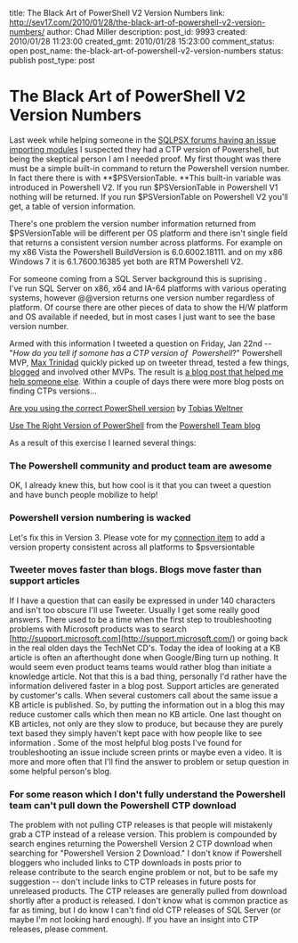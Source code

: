 title: The Black Art of PowerShell V2 Version Numbers
link: http://sev17.com/2010/01/28/the-black-art-of-powershell-v2-version-numbers/
author: Chad Miller
description: 
post_id: 9993
created: 2010/01/28 11:23:00
created_gmt: 2010/01/28 15:23:00
comment_status: open
post_name: the-black-art-of-powershell-v2-version-numbers
status: publish
post_type: post

# The Black Art of PowerShell V2 Version Numbers

Last week while helping someone in the [SQLPSX forums having an issue importing modules](http://sqlpsx.codeplex.com/Thread/View.aspx?ThreadId=81644) I suspected they had a CTP version of Powershell, but being the skeptical person I am I needed proof. My first thought was there must be a simple built-in command to return the Powershell version number. In fact there there is with **$PSVersionTable. **This built-in variable was introduced in Powershell V2. If you run $PSVersionTable in Powershell V1 nothing will be returned. If you run $PSVersionTable on Powershell V2 you'll get, a table of version information.

There's one problem the version number information returned from $PSVersionTable will be different per OS platform and there isn't single field that returns a consistent version number across platforms. For example on my x86 Vista the Powershell BuildVersion is 6.0.6002.18111. and on my x86 Windows 7 it is 6.1.7600.16385 yet both are RTM Powershell V2.

For someone coming from a SQL Server background this is suprising . I've run SQL Server on x86, x64 and IA-64 platforms with various operating systems, however @@version returns one version number regardless of platform. Of course there are other pieces of data to show the H/W platform and OS available if needed, but in most cases I just want to see the base version number.

Armed with this information I tweeted a question on Friday, Jan 22nd -- "_How do you tell if somone has a CTP version of  Powershell_?" Powershell MVP, [Max Trinidad](http://max-pit.spaces.live.com/) quickly picked up on tweeter thread, tested a few things, [blogged](http://max-pit.spaces.live.com/blog/cns!A034D6A0DDC4E64E!918.entry) and involved other MVPs. The result is [a blog post that helped me help someone else](http://max-pit.spaces.live.com/blog/cns!A034D6A0DDC4E64E!918.entry). Within a couple of days there were more blog posts on finding CTPs versions...

[Are you using the correct PowerShell version](http://powershell.com/cs/blogs/tobias/archive/2010/01/24/are-you-using-the-correct-powershell-version.aspx) by [Tobias Weltner](http://powershell.com/cs/members/Tobias/default.aspx)

[Use The Right Version of PowerShell](http://blogs.msdn.com/powershell/archive/2010/01/25/use-the-right-version-of-powershell.aspx) from the [Powershell Team blog](http://blogs.msdn.com/powershell/default.aspx)

As a result of this exercise I learned several things:

### **The Powershell community and product team are awesome**

OK, I already knew this, but how cool is it that you can tweet a question and have bunch people mobilize to help! 

### **Powershell version numbering is wacked**

Let's fix this in Version 3. Please vote for my [connection item](https://connect.microsoft.com/PowerShell/feedback/ViewFeedback.aspx?FeedbackID=527860) to add a version property consistent across all platforms to $psversiontable 

### **Tweeter moves faster than blogs. Blogs move faster than support articles**

If I have a question that can easily be expressed in under 140 characters and isn't too obscure I'll use Tweeter. Usually I get some really good answers. There used to be a time when the first step to troubleshooting problems with Microsoft products was to search [http://support.microsoft.com](http://support.microsoft.com/) or going back in the real olden days the TechNet CD's. Today the idea of looking at a KB article is often an afterthought done when Google/Bing turn up nothing. It would seem even product teams teams would rather blog than initiate a knowledge article. Not that this is a bad thing, personally I'd rather have the information delivered faster in a blog post. Support articles are generated by customer's calls. When several customers call about the same issue a KB article is published. So, by putting the information out in a blog this may reduce customer calls which then mean no KB article. One last thought on KB articles, not only are they slow to produce, but because they are purely text based they simply haven't kept pace with how people like to see information . Some of the most helpful blog posts I've found for troubleshooting an issue include screen prints or maybe even a video. It is more and more often that I'll find the answer to problem or setup question in some helpful person's blog. 

### **For some reason which I don't fully understand the Powershell team can't pull down the Powershell CTP download**

The problem with not pulling CTP releases is that people will mistakenly grab a CTP instead of a release version. This problem is compounded by search engines returning the Powershell Version 2 CTP download when searching for "Powershell Version 2 Download." I don't know if Powershell bloggers who included links to CTP downloads in posts prior to release contribute to the search engine problem or not, but to be safe my suggestion -- don't include links to CTP releases in future posts for unreleased products. The CTP releases are generally pulled from download shortly after a product is released. I don't know what is common practice as far as timing, but I do know I can't find old CTP releases of SQL Server (or maybe I'm not looking hard enough). If you have an insight into CTP releases, please comment.